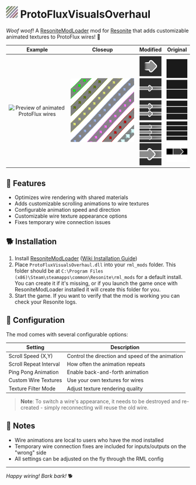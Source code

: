 # <img src="ProtoFluxVisualsOverhaul/Images/SmallPreview.png" alt="Preview of animated ProtoFlux wires" width="32"/> ProtoFluxVisualsOverhaul

*Woof woof!* A [ResoniteModLoader](https://github.com/resonite-modding-group/ResoniteModLoader) mod for [Resonite](https://resonite.com/) that adds customizable animated textures to ProtoFlux wires! 🐾

| Example | Closeup | Modified | Original |
|:-------------:|:-------------:|:-------------:|:-------------:|
| <img src="ProtoFluxVisualsOverhaul/Images/FluxPreview.png" alt="Preview of animated ProtoFlux wires" width="300"/> | <img src="ProtoFluxVisualsOverhaul/Images/SmallPreview.png" alt="Preview of animated ProtoFlux wires" width="300"/> | <img src="ProtoFluxVisualsOverhaul/Images/Texture.png" alt="Preview of animated ProtoFlux wires" width="60"/> | <img src="ProtoFluxVisualsOverhaul/Images/OriginalTexture.png" alt="Preview of animated ProtoFlux wires" width="60"/> |

## 🦴 Features

- Optimizes wire rendering with shared materials
- Adds customizable scrolling animations to wire textures
- Configurable animation speed and direction
- Customizable wire texture appearance options
- Fixes temporary wire connection issues

## 🐕 Installation

1. Install [ResoniteModLoader](https://github.com/resonite-modding-group/ResoniteModLoader) ([Wiki Installation Guide](https://github.com/resonite-modding-group/ResoniteModLoader/wiki/Installation))
2. Place `ProtoFluxVisualsOverhaul.dll` into your `rml_mods` folder. This folder should be at `C:\Program Files (x86)\Steam\steamapps\common\Resonite\rml_mods` for a default install. You can create it if it's missing, or if you launch the game once with ResoniteModLoader installed it will create this folder for you.
3. Start the game. If you want to verify that the mod is working you can check your Resonite logs.

## 🎾 Configuration

The mod comes with several configurable options:

| Setting | Description |
|---------|-------------|
| Scroll Speed (X,Y) | Control the direction and speed of the animation |
| Scroll Repeat Interval | How often the animation repeats |
| Ping Pong Animation | Enable back-and-forth animation |
| Custom Wire Textures | Use your own textures for wires |
| Texture Filter Mode | Adjust texture rendering quality |

> **Note**: To switch a wire's appearance, it needs to be destroyed and re-created - simply reconnecting will reuse the old wire.

## 🐾 Notes

- Wire animations are local to users who have the mod installed
- Temporary wire connection fixes are included for inputs/outputs on the "wrong" side
- All settings can be adjusted on the fly through the RML config

---

*Happy wiring! Bark bark!* 🐕
